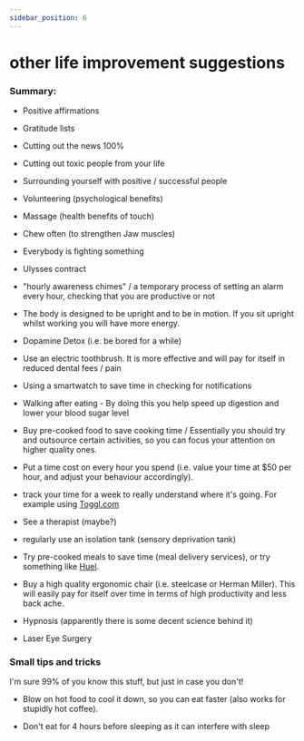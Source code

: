 ```yaml
---
sidebar_position: 6
---
```


# other life improvement suggestions

### Summary: 

* Positive affirmations


* Gratitude lists


* Cutting out the news 100%


* Cutting out toxic people from your life


* Surrounding yourself with positive / successful people


* Volunteering (psychological benefits)


* Massage (health benefits of touch)


* Chew often (to strengthen Jaw muscles)


* Everybody is fighting something


* Ulysses contract


* "hourly awareness chimes" / a temporary process of setting an alarm
every hour, checking that you are productive or not


* The body is designed to be upright and to be in motion. If you sit upright whilst working you will have more energy.


* Dopamine Detox (i.e. be bored for a while)


* Use an electric toothbrush. It is more effective and will pay for itself in reduced dental fees / pain


* Using a smartwatch to save time in checking for notifications


* Walking after eating - By doing this you help speed up digestion and lower your blood sugar level


* Buy pre-cooked food to save cooking time / Essentially you should try and outsource certain activities, so you can focus your attention on
higher quality ones.


* Put a time cost on every hour you spend (i.e. value your time at $50 per hour, and adjust your behaviour accordingly).


* track your time for a week to really understand where it's going. For example using [Toggl.com](https://toggl.com/) 


* See a therapist (maybe?)


* regularly use an isolation tank (sensory deprivation tank)


* Try pre-cooked meals to save time (meal delivery services), or try something like [Huel](https://uk.huel.com/).


* Buy a high quality ergonomic chair (i.e. steelcase or Herman Miller). This will easily pay for itself over time in terms of high productivity and less back ache.


* Hypnosis (apparently there is some decent science behind it)


* Laser Eye Surgery


### Small tips and tricks

I'm sure 99% of you know this stuff, but just in case you don't!

* Blow on hot food to cool it down, so you can eat faster (also works for stupidly hot coffee).


* Don't eat for 4 hours before sleeping as it can interfere with sleep








